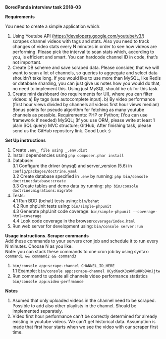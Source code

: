 **BoredPanda interview task 2018-03**

**Requirements**

You need to create a simple application which:
1. Using Youtube API (https://developers.google.com/youtube/v3/) scrapes channel
videos with tags and stats. Also you need to track changes of video stats every N
minutes in order to see how videos are performing. Please pick the interval to scan stats
which, according to you, is efficient and smart. You can hardcode channel ID in code,
that’s not important.
2. Create DB scheme and save scraped data. Please consider, that we will want to scan a
lot of channels, so queries to aggregate and select data shouldn’t take long. If you would
like to use more than MySQL, like Redis or database sharding, you can just give us notes
how you would do that, no need to implement this. Using just MySQL should be ok for
this task.
3. Create mini dashboard (no requirements for UI), where you can filter videos:
a) By tags (use autocomplete input).
b) By video performance (first hour views divided by channels all videos first hour
views median)
Bonus points for pseudo algorithm for fetching as many youtube channels as possible.
Requirements:
PHP or Python; (You can use framework if needed)
MySQL; (If you use ORM, please write at least 1 plain SQL query)
MVC structure;
GitHub;
After finishing task, please send us the GitHub repository link.
Good Luck :)

**Set Up instructions**
1. Create `.env_ file using _.env.dist`
2. Install dependencies using `php composer.phar install`
3. Database:\
3.1 Configure the driver (mysql) and server_version (5.6) in `config/packages/doctrine.yaml`\
3.2 Create database specified in `.env` by running: `php bin/console doctrine:database:create`\
3.3 Create tables and demo data by running: `php bin/console doctrine:migrations:migrate`
4. Tests:\
4.1 Run BDD (behat) tests using: `bin/behat`\
4.2 Run phpUnit tests using: `bin/simple-phpunit`\
4.3 Generate phpUnit code coverage: `bin/simple-phpunit --coverage-html=coverage`\
4.4 Look code coverage in the browser`coverage/index.html`
5. Run web server for development using: `bin/console server:run`

**Usage instructions. Scraper commands**\
Add these commands to your servers cron job and schedule it to run every N minutes. Choose N as you like.\
Note: you can stack these commands to one cron job by using syntax: `command1 && command2 && command3`

1. `bin/console app:scrape-channel CHANNEL_ID_HERE`\
1.1 Example: `bin/console app:scrape-channel UCydKucK3zAWRuHKbB4nJjtw`
2. Run command to update all channels video performance statistics `bin/console app:video-perfrmance`


**Notes**

1. Asumed that only uploaded videos in the channel need to be scraped. Possible to add also other playlists in the channel. Should be implemented separately.
2. Video first hour performance can't be correctly determined for already existing in youtube videos. We can't get historical data. Assumption is made that first hour starts when we see the video with our scraper first time.


